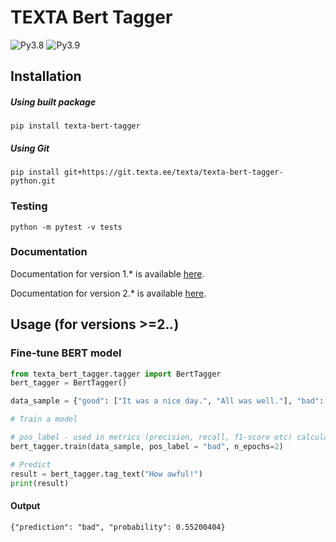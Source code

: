 # TEXTA Bert Tagger

![Py3.8](https://img.shields.io/badge/python-3.8-green.svg)
![Py3.9](https://img.shields.io/badge/python-3.9-green.svg)

## Installation

##### Using built package
`pip install texta-bert-tagger`

##### Using Git
`pip install git+https://git.texta.ee/texta/texta-bert-tagger-python.git`

### Testing

`python -m pytest -v tests`

### Documentation

Documentation for version 1.* is available [here](https://git.texta.ee/texta/texta-bert-tagger-python/-/wikis/Documentation-v1.*).

Documentation for version 2.* is available [here](https://git.texta.ee/texta/texta-bert-tagger-python/-/wikis/Documentation-v2.*).

## Usage (for versions >=2.*.*)

### Fine-tune BERT model

```python
from texta_bert_tagger.tagger import BertTagger
bert_tagger = BertTagger()

data_sample = {"good": ["It was a nice day.", "All was well."], "bad": ["It was horrible.", "What a disaster."]}

# Train a model

# pos_label - used in metrics (precision, recall, f1-score etc) calculations as true label
bert_tagger.train(data_sample, pos_label = "bad", n_epochs=2)

# Predict
result = bert_tagger.tag_text("How awful!")
print(result)
```

#### Output

```
{"prediction": "bad", "probability": 0.55200404}
```
